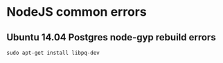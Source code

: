 # NodeJS common errors

## Ubuntu 14.04 Postgres node-gyp rebuild errors
```
sudo apt-get install libpq-dev
```
